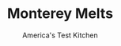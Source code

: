 ---
layout: ../../layouts/MarkdownPostLayout.astro
title: Monterey Melts
author: America's Test Kitchen
pubDate: 2023-03-15
description: "The technique and the ingredients you choose make the difference between a good grilled cheese sandwich and a great grilled cheese sandwich."
image_url: https://res.cloudinary.com/hksqkdlah/image/upload/ar_1:1,c_fill,dpr_2.0,f_auto,fl_lossy.progressive.strip_profile,g_faces:auto,q_auto:low,w_344/4381_sfs-grilledcheese-cc-319721
tags: ["Main Courses","Cheese","Turkey","Sandwiches","Cook's Country TV"]
calories: 5024
protein: 70
carbohydrates: 38
fats: 
fiber: 9
ingredients: ["2 cups, grated Monterey Jack cheese","1/4 cup, pickled jalapeno slices, minced","8 slices, hearty white sandwich bread","4 tablespoons, unsalted butter, melted","8 slices, deli turkey","12 strips, bacon (cooked)","16 slices, avocado"]
serves: 4
time: ""
instructions: ["Combine cheeses and jalepenos in bowl. Brush top side of each slice of bread with melted butter. Flip 4 slices over, layer with 1/4 cup cheese mixture, 2 slices turkey, 3 strips bacon, and 3-4 slices avocado. Cover with remaining bread slices, buttered side up.","Heat large nonstick skillet over medium-low heat for 1 minute. Place 2 sandwiches in pan and weight with round cake pan, pressing lightly. Leave cake pan on top and cook until first side is golden brown, 3 to 5 minutes. Flip sandwiches, press again with cake pan, and cook until golden brown, about 2 minutes. Repeat with remaining 2 sandwiches.","Cooking For a CrowdGrilled cheese sandwiches are best cooked two at a time. If you want to keep the first batch hot, place a baking sheet in the oven and heat the oven to 250 degrees. When the first batch is done, slide the sandwiches onto the hot baking sheet to keep them crisp and warm."]
nutrition: ["1189 mg Potassium","854 mg Phosphorus","607 mg Calcium","4 mg Iron","124 mg Magnesium","1454 mg Sodium","7 mg Zinc","91 g Fat","20 mg Niacin (B3)","37 g Monounsaturated","11 g Polyunsaturated","16 mg Vitamin C","1 µg Vitamin D","261 mg Cholesterol","36 g Saturated","9 g Fiber","11 µg Folic acid","143 µg Folate (food)","5 g Sugars","27 µg Vitamin K","283 g Water","38 g Carbs","163 µg Folate equivalent (total)","70 g Protein","3 mg Vitamin E","2 µg Vitamin B12","1 mg Vitamin B6","274 µg Vitamin A","1256 kcal Energy","5024 calories"]
notes: "Turkey, bacon, and avocado flavor this California classic."
---